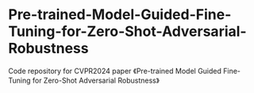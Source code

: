 # Pre-trained-Model-Guided-Fine-Tuning-for-Zero-Shot-Adversarial-Robustness
Code repository for CVPR2024 paper 《Pre-trained Model Guided Fine-Tuning for Zero-Shot Adversarial Robustness》
